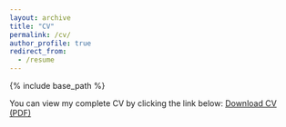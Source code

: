 ```yaml
---
layout: archive
title: "CV"
permalink: /cv/
author_profile: true
redirect_from:
  - /resume
---
```


{% include base_path %}

<div class="wordwrap">
  You can view my complete CV by clicking the link below:
  <a href="/files/Hou_Shengren_CV.pdf" target="_blank">Download CV (PDF)</a>
</div>